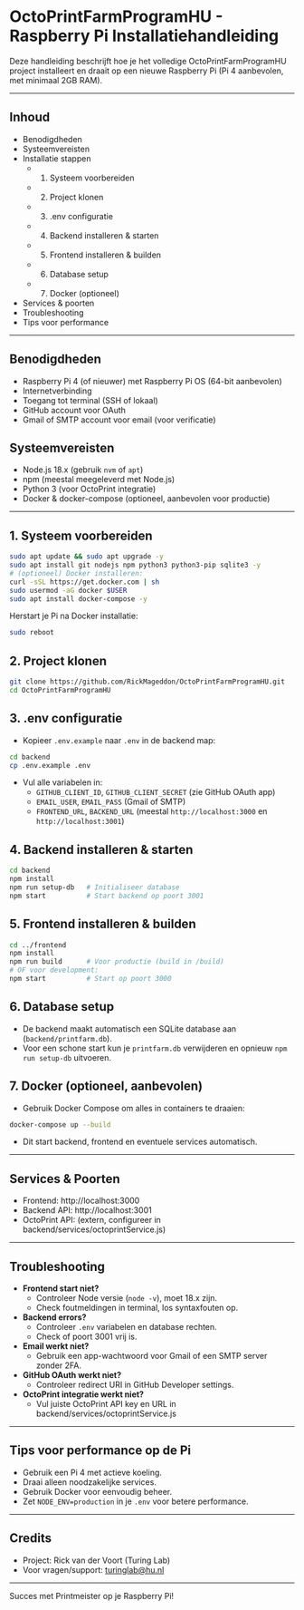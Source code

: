 # OctoPrintFarmProgramHU - Raspberry Pi Installatiehandleiding

Deze handleiding beschrijft hoe je het volledige OctoPrintFarmProgramHU project installeert en draait op een nieuwe Raspberry Pi (Pi 4 aanbevolen, met minimaal 2GB RAM).

---

## Inhoud
- Benodigdheden
- Systeemvereisten
- Installatie stappen
  - 1. Systeem voorbereiden
  - 2. Project klonen
  - 3. .env configuratie
  - 4. Backend installeren & starten
  - 5. Frontend installeren & builden
  - 6. Database setup
  - 7. Docker (optioneel)
- Services & poorten
- Troubleshooting
- Tips voor performance

---

## Benodigdheden
- Raspberry Pi 4 (of nieuwer) met Raspberry Pi OS (64-bit aanbevolen)
- Internetverbinding
- Toegang tot terminal (SSH of lokaal)
- GitHub account voor OAuth
- Gmail of SMTP account voor email (voor verificatie)

## Systeemvereisten
- Node.js 18.x (gebruik `nvm` of `apt`)
- npm (meestal meegeleverd met Node.js)
- Python 3 (voor OctoPrint integratie)
- Docker & docker-compose (optioneel, aanbevolen voor productie)

---

## 1. Systeem voorbereiden
```sh
sudo apt update && sudo apt upgrade -y
sudo apt install git nodejs npm python3 python3-pip sqlite3 -y
# (optioneel) Docker installeren:
curl -sSL https://get.docker.com | sh
sudo usermod -aG docker $USER
sudo apt install docker-compose -y
```
Herstart je Pi na Docker installatie:
```sh
sudo reboot
```

## 2. Project klonen
```sh
git clone https://github.com/RickMageddon/OctoPrintFarmProgramHU.git
cd OctoPrintFarmProgramHU
```

## 3. .env configuratie
- Kopieer `.env.example` naar `.env` in de backend map:
```sh
cd backend
cp .env.example .env
```
- Vul alle variabelen in:
  - `GITHUB_CLIENT_ID`, `GITHUB_CLIENT_SECRET` (zie GitHub OAuth app)
  - `EMAIL_USER`, `EMAIL_PASS` (Gmail of SMTP)
  - `FRONTEND_URL`, `BACKEND_URL` (meestal `http://localhost:3000` en `http://localhost:3001`)

## 4. Backend installeren & starten
```sh
cd backend
npm install
npm run setup-db   # Initialiseer database
npm start          # Start backend op poort 3001
```

## 5. Frontend installeren & builden
```sh
cd ../frontend
npm install
npm run build      # Voor productie (build in /build)
# OF voor development:
npm start          # Start op poort 3000
```

## 6. Database setup
- De backend maakt automatisch een SQLite database aan (`backend/printfarm.db`).
- Voor een schone start kun je `printfarm.db` verwijderen en opnieuw `npm run setup-db` uitvoeren.

## 7. Docker (optioneel, aanbevolen)
- Gebruik Docker Compose om alles in containers te draaien:
```sh
docker-compose up --build
```
- Dit start backend, frontend en eventuele services automatisch.

---

## Services & Poorten
- Frontend: http://localhost:3000
- Backend API: http://localhost:3001
- OctoPrint API: (extern, configureer in backend/services/octoprintService.js)

---

## Troubleshooting
- **Frontend start niet?**
  - Controleer Node versie (`node -v`), moet 18.x zijn.
  - Check foutmeldingen in terminal, los syntaxfouten op.
- **Backend errors?**
  - Controleer `.env` variabelen en database rechten.
  - Check of poort 3001 vrij is.
- **Email werkt niet?**
  - Gebruik een app-wachtwoord voor Gmail of een SMTP server zonder 2FA.
- **GitHub OAuth werkt niet?**
  - Controleer redirect URI in GitHub Developer settings.
- **OctoPrint integratie werkt niet?**
  - Vul juiste OctoPrint API key en URL in backend/services/octoprintService.js

---

## Tips voor performance op de Pi
- Gebruik een Pi 4 met actieve koeling.
- Draai alleen noodzakelijke services.
- Gebruik Docker voor eenvoudig beheer.
- Zet `NODE_ENV=production` in je `.env` voor betere performance.

---

## Credits
- Project: Rick van der Voort (Turing Lab)
- Voor vragen/support: turinglab@hu.nl

---

Succes met Printmeister op je Raspberry Pi!